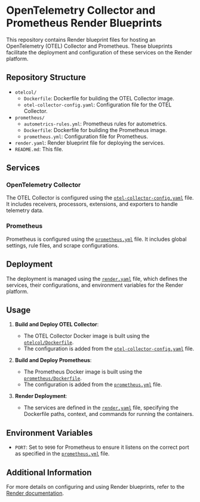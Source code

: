 # OpenTelemetry Collector and Prometheus Render Blueprints

This repository contains Render blueprint files for hosting an OpenTelemetry (OTEL) Collector and Prometheus. These blueprints facilitate the deployment and configuration of these services on the Render platform.

## Repository Structure

- `otelcol/`
  - `Dockerfile`: Dockerfile for building the OTEL Collector image.
  - `otel-collector-config.yaml`: Configuration file for the OTEL Collector.
- `prometheus/`
  - `autometrics-rules.yml`: Prometheus rules for autometrics.
  - `Dockerfile`: Dockerfile for building the Prometheus image.
  - `prometheus.yml`: Configuration file for Prometheus.
- `render.yaml`: Render blueprint file for deploying the services.
- `README.md`: This file.

## Services

### OpenTelemetry Collector

The OTEL Collector is configured using the [`otel-collector-config.yaml`](otelcol/otel-collector-config.yaml) file. It includes receivers, processors, extensions, and exporters to handle telemetry data.

### Prometheus

Prometheus is configured using the [`prometheus.yml`](prometheus/prometheus.yml) file. It includes global settings, rule files, and scrape configurations.

## Deployment

The deployment is managed using the [`render.yaml`](render.yaml) file, which defines the services, their configurations, and environment variables for the Render platform.

## Usage

1. **Build and Deploy OTEL Collector**:
   - The OTEL Collector Docker image is built using the [`otelcol/Dockerfile`](otelcol/Dockerfile).
   - The configuration is added from the [`otel-collector-config.yaml`](otelcol/otel-collector-config.yaml) file.

2. **Build and Deploy Prometheus**:
   - The Prometheus Docker image is built using the [`prometheus/Dockerfile`](prometheus/Dockerfile).
   - The configuration is added from the [`prometheus.yml`](prometheus/prometheus.yml) file.

3. **Render Deployment**:
   - The services are defined in the [`render.yaml`](render.yaml) file, specifying the Dockerfile paths, context, and commands for running the containers.

## Environment Variables

- `PORT`: Set to `9090` for Prometheus to ensure it listens on the correct port as specified in the [`prometheus.yml`](prometheus/prometheus.yml) file.

## Additional Information

For more details on configuring and using Render blueprints, refer to the [Render documentation](https://render.com/docs).
